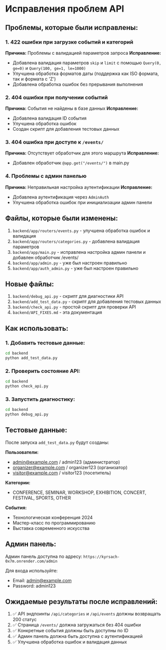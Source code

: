# Исправления проблем API

## Проблемы, которые были исправлены:

### 1. 422 ошибки при загрузке событий и категорий
**Причина:** Проблемы с валидацией параметров запроса
**Исправление:** 
- Добавлена валидация параметров `skip` и `limit` с помощью `Query(0, ge=0)` и `Query(100, ge=1, le=1000)`
- Улучшена обработка форматов даты (поддержка как ISO формата, так и формата с 'Z')
- Добавлена обработка ошибок без прерывания выполнения

### 2. 404 ошибки при получении событий
**Причина:** События не найдены в базе данных
**Исправление:**
- Добавлена валидация ID события
- Улучшена обработка ошибок
- Создан скрипт для добавления тестовых данных

### 3. 404 ошибка при доступе к `/events/`
**Причина:** Отсутствует обработчик для этого маршрута
**Исправление:**
- Добавлен обработчик `@app.get("/events/")` в main.py

### 4. Проблемы с админ панелью
**Причина:** Неправильная настройка аутентификации
**Исправление:**
- Добавлена аутентификация через `AdminAuth`
- Улучшена обработка ошибок при инициализации админ панели

## Файлы, которые были изменены:

1. `backend/app/routers/events.py` - улучшена обработка ошибок и валидация
2. `backend/app/routers/categories.py` - добавлена валидация параметров
3. `backend/app/main.py` - исправлена настройка админ панели и добавлен обработчик /events/
4. `backend/app/admin.py` - уже был настроен правильно
5. `backend/app/auth_admin.py` - уже был настроен правильно

## Новые файлы:

1. `backend/debug_api.py` - скрипт для диагностики API
2. `backend/add_test_data.py` - скрипт для добавления тестовых данных
3. `backend/check_api.py` - простой скрипт для проверки API
4. `backend/API_FIXES.md` - эта документация

## Как использовать:

### 1. Добавить тестовые данные:
```bash
cd backend
python add_test_data.py
```

### 2. Проверить состояние API:
```bash
cd backend
python check_api.py
```

### 3. Запустить диагностику:
```bash
cd backend
python debug_api.py
```

## Тестовые данные:

После запуска `add_test_data.py` будут созданы:

**Пользователи:**
- admin@example.com / admin123 (администратор)
- organizer@example.com / organizer123 (организатор)
- visitor@example.com / visitor123 (посетитель)

**Категории:**
- CONFERENCE, SEMINAR, WORKSHOP, EXHIBITION, CONCERT, FESTIVAL, SPORTS, OTHER

**События:**
- Технологическая конференция 2024
- Мастер-класс по программированию
- Выставка современного искусства

## Админ панель:

Админ панель доступна по адресу: `https://kyrsach-0x7m.onrender.com/admin`

Для входа используйте:
- Email: admin@example.com
- Password: admin123

## Ожидаемые результаты после исправлений:

1. ✅ API эндпоинты `/api/categories` и `/api/events` должны возвращать 200 статус
2. ✅ Страница `/events/` должна загружаться без 404 ошибки
3. ✅ Конкретные события должны быть доступны по ID
4. ✅ Админ панель должна быть доступна с аутентификацией
5. ✅ Улучшена обработка ошибок и валидация данных 